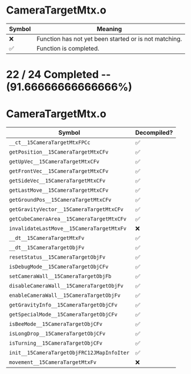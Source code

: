 # CameraTargetMtx.o
| Symbol | Meaning 
| ------------- | ------------- 
| :x: | Function has not yet been started or is not matching. 
| :white_check_mark: | Function is completed. 


# 22 / 24 Completed -- (91.66666666666666%)
# CameraTargetMtx.o
| Symbol | Decompiled? |
| ------------- | ------------- |
| `__ct__15CameraTargetMtxFPCc` | :white_check_mark: |
| `getPosition__15CameraTargetMtxCFv` | :white_check_mark: |
| `getUpVec__15CameraTargetMtxCFv` | :white_check_mark: |
| `getFrontVec__15CameraTargetMtxCFv` | :white_check_mark: |
| `getSideVec__15CameraTargetMtxCFv` | :white_check_mark: |
| `getLastMove__15CameraTargetMtxCFv` | :white_check_mark: |
| `getGroundPos__15CameraTargetMtxCFv` | :white_check_mark: |
| `getGravityVector__15CameraTargetMtxCFv` | :white_check_mark: |
| `getCubeCameraArea__15CameraTargetMtxCFv` | :white_check_mark: |
| `invalidateLastMove__15CameraTargetMtxFv` | :x: |
| `__dt__15CameraTargetMtxFv` | :white_check_mark: |
| `__dt__15CameraTargetObjFv` | :white_check_mark: |
| `resetStatus__15CameraTargetObjFv` | :white_check_mark: |
| `isDebugMode__15CameraTargetObjCFv` | :white_check_mark: |
| `setCameraWall__15CameraTargetObjFb` | :white_check_mark: |
| `disableCameraWall__15CameraTargetObjFv` | :white_check_mark: |
| `enableCameraWall__15CameraTargetObjFv` | :white_check_mark: |
| `getGravityInfo__15CameraTargetObjCFv` | :white_check_mark: |
| `getSpecialMode__15CameraTargetObjCFv` | :white_check_mark: |
| `isBeeMode__15CameraTargetObjCFv` | :white_check_mark: |
| `isLongDrop__15CameraTargetObjCFv` | :white_check_mark: |
| `isTurning__15CameraTargetObjCFv` | :white_check_mark: |
| `init__15CameraTargetObjFRC12JMapInfoIter` | :white_check_mark: |
| `movement__15CameraTargetMtxFv` | :x: |
